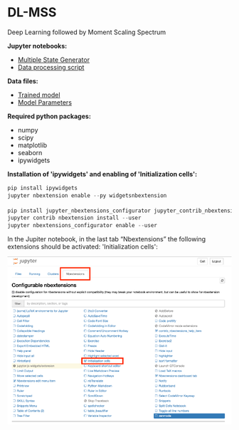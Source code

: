 # DL-MSS

Deep Learning followed by Moment Scaling Spectrum

**Jupyter notebooks:**
* [Multiple State Generator](./MA_MultipleStateGenerator.ipynb) 
* [Data processing script](./MA_DataProcessing_UserFriendly_NEW.ipynb)

**Data files:**
* [Trained model](./Model_Bidirectional_NoShape_3state_Tr10000)
* [Model Parameters](./Parameters_Model_Bidirectional_NoShape_3state_Tr10000.txt)

**Required python packages:**
* numpy
* scipy
* matplotlib
* seaborn
* ipywidgets

**Installation of 'ipywidgets' and enabling of 'Initialization cells':**

```python
pip install ipywidgets
jupyter nbextension enable --py widgetsnbextension

pip install jupyter_nbextensions_configurator jupyter_contrib_nbextensions
jupyter contrib nbextension install --user
jupyter nbextensions_configurator enable --user
```



In the Jupiter notebook, in the last tab “Nbextensions” the following extensions should be activated:
'Initialization cells':

![Activating Initialization Cells](./initcells.png)
